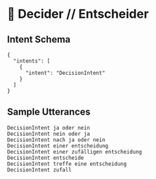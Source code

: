 # 🤔 Decider // Entscheider
## Intent Schema

````
{
  "intents": [
    {
      "intent": "DecisionIntent"
    }
  ]
}
````

## Sample Utterances
````
DecisionIntent ja oder nein
DecisionIntent nein oder ja
DecisionIntent nach ja oder nein
DecisionIntent einer entscheidung
DecisionIntent einer zufälligen entscheidung
DecisionIntent entscheide
DecisionIntent treffe eine entscheidung
DecisionIntent zufall
````